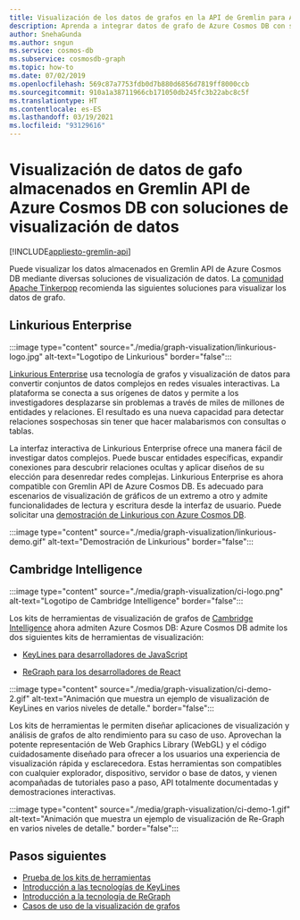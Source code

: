 ```yaml
---
title: Visualización de los datos de grafos en la API de Gremlin para Azure Cosmos DB
description: Aprenda a integrar datos de grafo de Azure Cosmos DB con soluciones de visualización (Linkurious Enterprise, Cambridge Intelligence).
author: SnehaGunda
ms.author: sngun
ms.service: cosmos-db
ms.subservice: cosmosdb-graph
ms.topic: how-to
ms.date: 07/02/2019
ms.openlocfilehash: 569c87a7753fdb0d7b880d6856d7819ff8000ccb
ms.sourcegitcommit: 910a1a38711966cb171050db245fc3b22abc8c5f
ms.translationtype: HT
ms.contentlocale: es-ES
ms.lasthandoff: 03/19/2021
ms.locfileid: "93129616"
---
```

# <a name="visualize-graph-data-stored-in-azure-cosmos-db-gremlin-api-with-data-visualization-solutions"></a>Visualización de datos de gafo almacenados en Gremlin API de Azure Cosmos DB con soluciones de visualización de datos
[!INCLUDE[appliesto-gremlin-api](includes/appliesto-gremlin-api.md)]

Puede visualizar los datos almacenados en Gremlin API de Azure Cosmos DB mediante diversas soluciones de visualización de datos. La [comunidad Apache Tinkerpop](https://tinkerpop.apache.org/#poweredby) recomienda las siguientes soluciones para visualizar los datos de grafo.

## <a name="linkurious-enterprise"></a>Linkurious Enterprise

:::image type="content" source="./media/graph-visualization/linkurious-logo.jpg" alt-text="Logotipo de Linkurious" border="false":::

[Linkurious Enterprise](https://linkurio.us/product/) usa tecnología de grafos y visualización de datos para convertir conjuntos de datos complejos en redes visuales interactivas. La plataforma se conecta a sus orígenes de datos y permite a los investigadores desplazarse sin problemas a través de miles de millones de entidades y relaciones. El resultado es una nueva capacidad para detectar relaciones sospechosas sin tener que hacer malabarismos con consultas o tablas.

La interfaz interactiva de Linkurious Enterprise ofrece una manera fácil de investigar datos complejos. Puede buscar entidades específicas, expandir conexiones para descubrir relaciones ocultas y aplicar diseños de su elección para desenredar redes complejas. Linkurious Enterprise es ahora compatible con Gremlin API de Azure Cosmos DB. Es adecuado para escenarios de visualización de gráficos de un extremo a otro y admite funcionalidades de lectura y escritura desde la interfaz de usuario. Puede solicitar una [demostración de Linkurious con Azure Cosmos DB](https://linkurio.us/contact/).

:::image type="content" source="./media/graph-visualization/linkurious-demo.gif" alt-text="Demostración de Linkurious" border="false":::

## <a name="cambridge-intelligence"></a>Cambridge Intelligence

:::image type="content" source="./media/graph-visualization/ci-logo.png" alt-text="Logotipo de Cambridge Intelligence" border="false":::

Los kits de herramientas de visualización de grafos de [Cambridge Intelligence](https://cambridge-intelligence.com/products/) ahora admiten Azure Cosmos DB: Azure Cosmos DB admite los dos siguientes kits de herramientas de visualización:

- [KeyLines para desarrolladores de JavaScript](https://cambridge-intelligence.com/keylines/)

- [ReGraph para los desarrolladores de React](https://cambridge-intelligence.com/regraph/)

:::image type="content" source="./media/graph-visualization/ci-demo-2.gif" alt-text="Animación que muestra un ejemplo de visualización de KeyLines en varios niveles de detalle." border="false":::

Los kits de herramientas le permiten diseñar aplicaciones de visualización y análisis de grafos de alto rendimiento para su caso de uso. Aprovechan la potente representación de Web Graphics Library (WebGL) y el código cuidadosamente diseñado para ofrecer a los usuarios una experiencia de visualización rápida y esclarecedora. Estas herramientas son compatibles con cualquier explorador, dispositivo, servidor o base de datos, y vienen acompañadas de tutoriales paso a paso, API totalmente documentadas y demostraciones interactivas.

:::image type="content" source="./media/graph-visualization/ci-demo-1.gif" alt-text="Animación que muestra un ejemplo de visualización de Re-Graph en varios niveles de detalle." border="false":::


## <a name="next-steps"></a>Pasos siguientes

- [Prueba de los kits de herramientas](https://cambridge-intelligence.com/try/)
- [Introducción a las tecnologías de KeyLines](https://cambridge-intelligence.com/keylines/technology/)
- [Introducción a la tecnología de ReGraph](https://cambridge-intelligence.com/regraph/technology/)
- [Casos de uso de la visualización de grafos](https://cambridge-intelligence.com/use-cases/)

